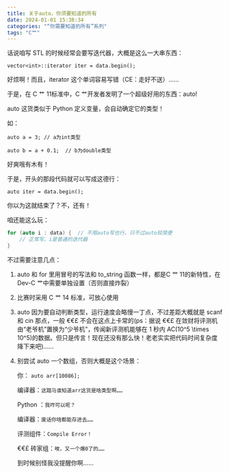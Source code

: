 ```yaml
---
title: 关于auto，你须要知道的所有
date: 2024-01-01 15:38:34
categories: "“你需要知道的所有”系列"
tags: "C艹"
---
```

<!-- more -->
话说咱写 STL 的时候经常会要写迭代器，大概是这么一大串东西：

`vector<int>::iterator iter = data.begin(); `

好烦啊！而且，iterator 这个单词容易写错（CE：走好不送）……

于是，在 C 艹 11标准中，C 艹开发者发明了一个超级好用的东西：auto!

auto 这货类似于 Python 定义变量，会自动确定它的类型！

如：

`auto a = 3; // a为int类型`

`auto b = a + 0.1;  // b为double类型`

好爽哦有木有！

于是，开头的那段代码就可以写成这德行：

`auto iter = data.begin();`

你以为这就结束了？不，还有！

咱还能这么玩：

```cpp
for (auto i : data) {  // 不用auto写也行，只不过auto较简便
    // 正常写，i是普通的迭代器
}
```

不过需要注意几点：

1. auto 和 for 里用冒号的写法和 to_string 函数一样，都是C 艹 11的新特性，在Dev-C 艹中需要单独设置（否则直接炸裂）
2. 比赛时采用 C 艹 14 标准，可放心使用
3. auto 因为要自动判断类型，运行速度会略慢一丁点，不过差距大概就是 scanf 和 cin 那点，一般 €€£ 不会在这点上卡常的(ps：据说 €€£ 在敛财将评测机由“老爷机”置换为“少爷机”，传闻新评测机能够在 1 秒内 AC(10^5 \times  10^5)的数据。但只是传言！现在还没有那么快！老老实实把代码时间复杂度降下来吧)……
4. 别尝试 auto 一个数组，否则大概是这个场景：
   
   你： `auto arr[10086];`
   
   编译器：`这踏马谁知道arr这货是啥类型啊……`
   
   Python ：`我咋可以呢？`
   
   编译器：`废话你啥都能存进去……`
   
   评测组件：`Compile Error！`
   
   €€£ 砖家组：`唉，又一个爆0了的……`
   
   到时候别怪我没提醒你啊……

